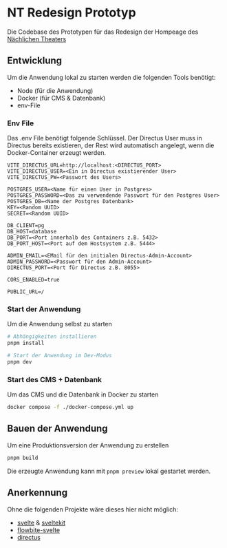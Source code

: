 # NT Redesign Prototyp

Die Codebase des Prototypen für das Redesign der Hompeage des [Nächlichen Theaters](https://www.naechtlichestheater.de)

## Entwicklung

Um die Anwendung lokal zu starten werden die folgenden Tools benötigt:

- Node (für die Anwendung)
- Docker (für CMS & Datenbank)
- env-File

### Env File

Das .env File benötigt folgende Schlüssel. Der Directus User muss in Directus bereits existieren, der Rest wird automatisch angelegt, wenn die Docker-Container erzeugt werden.

```text
VITE_DIRECTUS_URL=http://localhost:<DIRECTUS_PORT>
VITE_DIRECTUS_USER=<Ein in Directus existierender User>
VITE_DIRECTUS_PW=<Passwort des Users>

POSTGRES_USER=<Name für einen User in Postgres>
POSTGRES_PASSWORD=<Das zu verwendende Passwort für den Postgres User>
POSTGRES_DB=<Name der Postgres Datenbank>
KEY=<Random UUID>
SECRET=<Random UUID>

DB_CLIENT=pg
DB_HOST=database
DB_PORT=<Port innerhalb des Containers z.B. 5432>
DB_PORT_HOST=<Port auf dem Hostsystem z.B. 5444>

ADMIN_EMAIL=<EMail für den initialen Directus-Admin-Account>
ADMIN_PASSWORD=<Passwort für den Admin-Account>
DIRECTUS_PORT=<Port für Directus z.B. 8055>

CORS_ENABLED=true

PUBLIC_URL=/
```

### Start der Anwendung

Um die Anwendung selbst zu starten

```bash
# Abhängigkeiten installieren
pnpm install

# Start der Anwendung im Dev-Modus
pnpm dev
```

### Start des CMS + Datenbank

Um das CMS und die Datenbank in Docker zu starten

```bash
docker compose -f ./docker-compose.yml up
```

## Bauen der Anwendung

Um eine Produktionsversion der Anwendung zu erstellen

```bash
pnpm build
```

Die erzeugte Anwendung kann mit `pnpm preview` lokal gestartet werden.

## Anerkennung

Ohne die folgenden Projekte wäre dieses hier nicht möglich:

- [svelte](https://svelte.dev/) & [sveltekit](https://kit.svelte.dev/)
- [flowbite-svelte](https://flowbite-svelte.com/)
- [directus](https://directus.io/)

